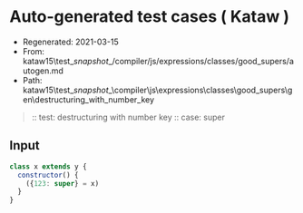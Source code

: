 # Auto-generated test cases ( Kataw )
- Regenerated: 2021-03-15
- From: kataw15\test\__snapshot__/compiler/js/expressions/classes/good_supers/autogen.md
- Path: kataw15\test\__snapshot__\compiler\js\expressions\classes\good_supers\gen\destructuring_with_number_key
> :: test: destructuring with number key
> :: case: super
## Input

`````js
class x extends y {
  constructor() {
    ({123: super} = x)
  }
}
`````
